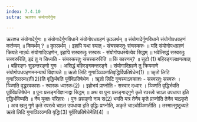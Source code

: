 ```yaml
---
index: 7.4.10
sutra: ऋतश्च संयोगादेर्गुणः

---
```

 ऋतश्च संयोगादेर्गुणः ॥ संयोगादेर्गुणविधाने संयोगोपधग्रहणं कृञ्ञर्थम् ॥ संयोगादेर्गुणविधाने संयोगोपधग्रहणं कर्तव्यम् ॥ किमर्थम् ? ॥ कृञ्ञर्थम् । इहापि यथा स्यात् - संचस्करतुः संचस्करुः ॥ यदि संयोगोपधग्रहणं क्रियते नाऽर्थः संयोगादिग्रहणेन, इहापि सस्वरुतुः सस्वरुः  -  संयोगोपधस्येत्येव सिद्धम् ॥ भवेत्सिद्धं सस्वरतुः सस्वरुरिति, इदं तु न सिध्यति - संचस्करतुः संचस्करुरिति ॥ किं कारणम्? ॥ सुटो (1) बहिरङ्गलक्षणत्वात् । बहिरङ्गः सुडन्तरङ्गो गुणः । असिद्धं बहिरङ्गमन्तरङ्गे । संयोगादिग्रहणे तु क्रियमाणे संयोगोपधग्रहणमनन्यार्थं विज्ञायते ॥ ऋतो लिटि गुणाञ्ञ्ञ्ञ्णितिवृद्धिर्विप्रतिषेधेन(1) ॥ ॠतो लिटि गुणाञ्ञ्ञ्ञ्णि(ती(2))ति वृद्धिर्भवति पूर्वविप्रतिषेधेन । ॠतो लिटि गुणस्याऽवकाशः - सस्वरतुः सस्वरुः । ञ्ञ्णिति वृद्धरवकाशः - स्वारकः ध्वारकः(2) । इहोभयं प्राप्नोति - सस्वार दध्वार । ञ्ञ्णिति वृद्धिर्भवति पूर्वविप्रतिषेधेन ॥ पुनः प्रसङ्गविज्ञानाद्वा सिद्धम् ॥ अथ वा पुनः प्रसङ्गाद्गुणे कृते रपरत्वे चाऽत उपधाया इति वृद्धिर्भविष्यति ॥ नैष युक्तः परिहारः । पुनः प्रसङ्गो नाम स(2) भवति यत्र तेनैव कृते प्राप्नोति तेनैव चाऽकृते । अत्र खलु गुणे कृते रपरत्वे चाऽत उपधाया इति वृद्धिः प्राप्नोति, अकृते चाऽचोञ्ञ्णितीति । तस्मात्सुष्ठूच्यते ऋतो लिटि गुणाञ्ञ्ञ्ञ्णिति वृद्धिः(3) पूर्वविप्रतिषेधेनेति(4) ॥ 